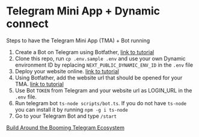 # Telegram Mini App + Dynamic connect

Steps to have the Telegram Mini App (TMA) + Bot running

1. Create a Bot on Telegram using Botfather, [link to tutorial](https://core.telegram.org/bots/tutorial#getting-ready)
2. Clone this repo, run `cp .env.sample .env` and use your own Dynamic environment ID by replacing `NEXT_PUBLIC_DYNAMIC_ENV_ID` in the `.env` file
3. Deploy your website online. [link to tutorial](https://vercel.com/docs/deployments/git#deploying-a-git-repository)
4. Using Botfather, add the website url that should be opened for your TMA. [link to tutorial](https://docs.ton.org/develop/dapps/telegram-apps/step-by-step-guide#3-set-up-bot-mini-app)
5. Use Bot `TOKEN` from Telegram and your website url as LOGIN_URL in the `.env` file.
6. Run telegram bot `ts-node scripts/bot.ts`. If you do not have `ts-node` you can install it by running `npm -g i ts-node`
7. Go to your Telegram Bot and type `/start`

[Build Around the Booming Telegram Ecosystem](https://www.dynamic.xyz/ecosystems/telegram)
